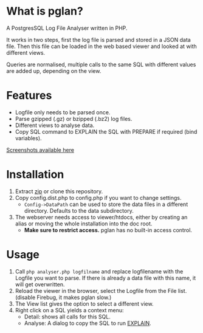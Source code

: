 What is pglan?
====
A PostgresSQL Log File Analyser written in PHP.

It works in two steps, first the log file is parsed and stored in a JSON data file. Then this file can be loaded in the web based viewer and looked at with different views.

Queries are normalised, multiple calls to the same SQL with different values are added up, depending on the view.

Features
====

- Logfile only needs to be parsed once.
- Parse gzipped (.gz) or bzipped (.bz2) log files.
- Different views to analyse data.
- Copy SQL command to EXPLAIN the SQL with PREPARE if required (bind variables).

[Screenshots available here](https://github.com/andreme/pglan/wiki/Screenshots)

Installation
====
1. Extract [zip](https://github.com/andreme/pglan/zipball/master) or clone this repository.
2. Copy config.dist.php to config.php if you want to change settings.
	- `Config->DataPath` can be used to store the data files in a different directory. Defaults to the data subdirectory.
3. The webserver needs access to viewer/htdocs, either by creating an alias or moving the whole installation into the doc root.
	- **Make sure to restrict access.** pglan has no built-in access control.

Usage
====
1. Call `php analyser.php logfilname` and replace logfilename with the Logfile you want to parse. If there is already a data file with this name, it will get overwritten.
2. Reload the viewer in the browser, select the Logfile from the File list. (disable Firebug, it makes pglan slow.)
3. The View list gives the option to select a different view.
4. Right click on a SQL yields a context menu:
	- Detail: shows all calls for this SQL.
	- Analyse: A dialog to copy the SQL to run [EXPLAIN](http://www.postgresql.org/docs/current/static/sql-explain.html).